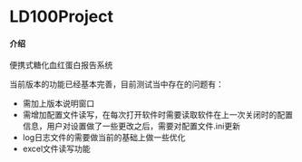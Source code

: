 # LD100Project

#### 介绍
便携式糖化血红蛋白报告系统



当前版本的功能已经基本完善，目前测试当中存在的问题有：

- 需加上版本说明窗口
- 需增加配置文件读写，在每次打开软件时需要读取软件在上一次关闭时的配置信息，用户对设置做了一些更改之后，需要对配置文件.ini更新
- log日志文件的需要做当前的基础上做一些优化
- excel文件读写功能
